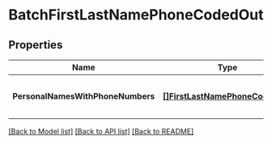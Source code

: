 # BatchFirstLastNamePhoneCodedOut

## Properties
Name | Type | Description | Notes
------------ | ------------- | ------------- | -------------
**PersonalNamesWithPhoneNumbers** | [**[]FirstLastNamePhoneCodedOut**](FirstLastNamePhoneCodedOut.md) | Classified phone-coded names | [optional] 

[[Back to Model list]](../README.md#documentation-for-models) [[Back to API list]](../README.md#documentation-for-api-endpoints) [[Back to README]](../README.md)


